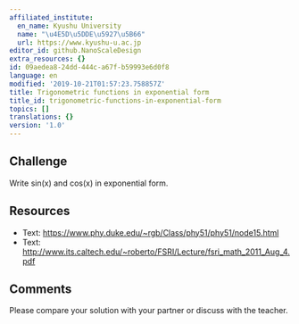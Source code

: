 ```yaml
---
affiliated_institute:
  en_name: Kyushu University
  name: "\u4E5D\u5DDE\u5927\u5B66"
  url: https://www.kyushu-u.ac.jp
editor_id: github.NanoScaleDesign
extra_resources: {}
id: 09aedea8-24dd-444c-a67f-b59993e6d0f8
language: en
modified: '2019-10-21T01:57:23.758857Z'
title: Trigonometric functions in exponential form
title_id: trigonometric-functions-in-exponential-form
topics: []
translations: {}
version: '1.0'
---
```


## Challenge

Write sin(x) and cos(x) in exponential form.

## Resources

- Text: https://www.phy.duke.edu/~rgb/Class/phy51/phy51/node15.html
- Text: http://www.its.caltech.edu/~roberto/FSRI/Lecture/fsri_math_2011_Aug_4.pdf

## Comments

Please compare your solution with your partner or discuss with the teacher.
